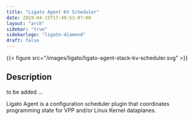 ```yaml
---
title: "Ligato Agent KV Scheduler"
date: 2019-04-15T17:49:53-07:00
layout: "arch"
sidebar: "true"
sidebarlogo: "ligato-diamond"
draft: false
---
```




{{< figure src="/images/ligato/ligato-agent-stack-kv-scheduler.svg" >}}

## Description

to be added ...

Ligato Agent is a configuration scheduler plugin that coordinates programming state for VPP and/or Linux Kernel dataplanes.